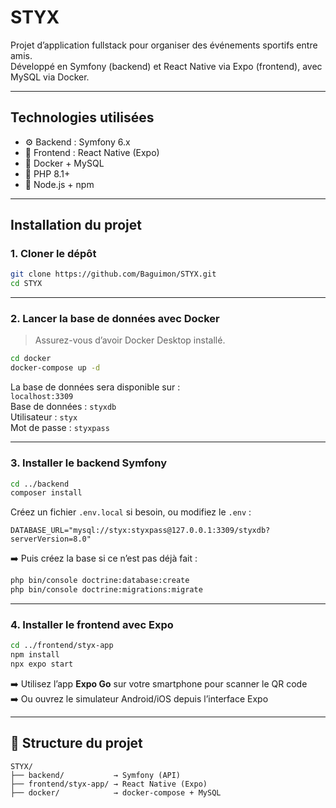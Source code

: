 # STYX 

Projet d’application fullstack pour organiser des événements sportifs entre amis.  
Développé en Symfony (backend) et React Native via Expo (frontend), avec MySQL via Docker.

---

## Technologies utilisées

- ⚙️ Backend : Symfony 6.x
- 📱 Frontend : React Native (Expo)
- 🐳 Docker + MySQL
- 🐘 PHP 8.1+
- 🧠 Node.js + npm

---

## Installation du projet

### 1. Cloner le dépôt

```bash
git clone https://github.com/Baguimon/STYX.git
cd STYX
```

---

### 2. Lancer la base de données avec Docker

> Assurez-vous d’avoir Docker Desktop installé.

```bash
cd docker
docker-compose up -d
```

La base de données sera disponible sur :  
`localhost:3309`  
Base de données : `styxdb`  
Utilisateur : `styx`  
Mot de passe : `styxpass`

---

### 3. Installer le backend Symfony

```bash
cd ../backend
composer install
```

Créez un fichier `.env.local` si besoin, ou modifiez le `.env` :

```dotenv
DATABASE_URL="mysql://styx:styxpass@127.0.0.1:3309/styxdb?serverVersion=8.0"
```

➡️ Puis créez la base si ce n’est pas déjà fait :

```bash
php bin/console doctrine:database:create
php bin/console doctrine:migrations:migrate
```

---

### 4. Installer le frontend avec Expo

```bash
cd ../frontend/styx-app
npm install
npx expo start
```

➡️ Utilisez l’app **Expo Go** sur votre smartphone pour scanner le QR code  
➡️ Ou ouvrez le simulateur Android/iOS depuis l’interface Expo

---

## 📁 Structure du projet

```
STYX/
├── backend/           → Symfony (API)
├── frontend/styx-app/ → React Native (Expo)
├── docker/            → docker-compose + MySQL
```


